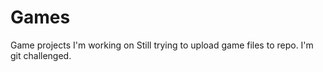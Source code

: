 # Games
Game projects I'm working on
Still trying to upload game files to repo. I'm git challenged.
